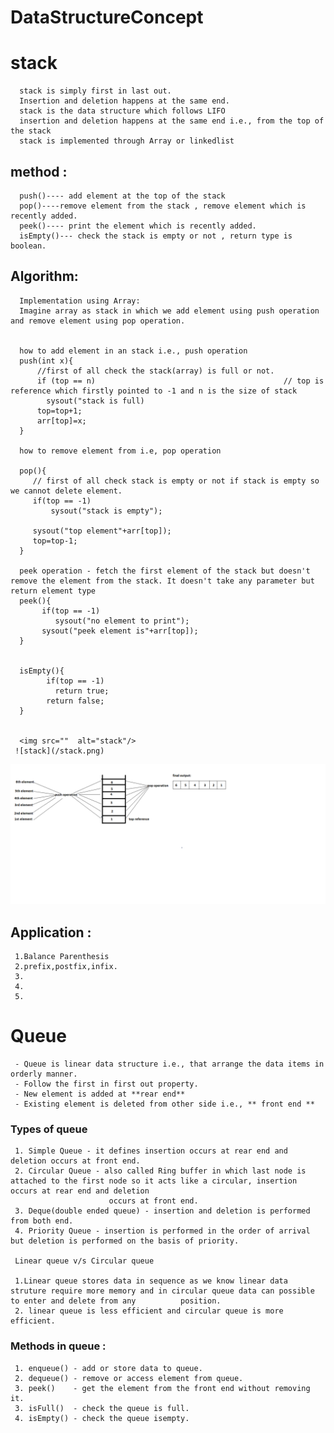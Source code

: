 # DataStructureConcept

# stack 

      stack is simply first in last out.
      Insertion and deletion happens at the same end.
      stack is the data structure which follows LIFO 
      insertion and deletion happens at the same end i.e., from the top of the stack
      stack is implemented through Array or linkedlist
      
  ## method :

      push()---- add element at the top of the stack
      pop()----remove element from the stack , remove element which is recently added.
      peek()---- print the element which is recently added.
      isEmpty()--- check the stack is empty or not , return type is boolean.
      
      
 ## Algorithm:
      
      Implementation using Array:
      Imagine array as stack in which we add element using push operation and remove element using pop operation.
      
      
      how to add element in an stack i.e., push operation
      push(int x){
          //first of all check the stack(array) is full or not.
          if (top == n)                                          // top is reference which firstly pointed to -1 and n is the size of stack 
            sysout("stack is full)
          top=top+1;
          arr[top]=x;
      }
      
      how to remove element from i.e, pop operation 
      
      pop(){
         // first of all check stack is empty or not if stack is empty so we cannot delete element.
         if(top == -1)
             sysout("stack is empty");
          
         sysout("top element"+arr[top]);
         top=top-1;
      }
      
      peek operation - fetch the first element of the stack but doesn't remove the element from the stack. It doesn't take any parameter but return element type  
      peek(){
           if(top == -1)
              sysout("no element to print");
           sysout("peek element is"+arr[top]);
      }
      
      
      isEmpty(){
            if(top == -1)
              return true;
            return false;
      }
      
      
      <img src=""  alt="stack"/>
     ![stack](/stack.png)
     
   ![stack](https://github.com/MangeshAru/DataStructureConcept/blob/main/stack.png)
     
  ## Application :
     1.Balance Parenthesis
     2.prefix,postfix,infix. 
     3.
     4.
     5.
     
      
# Queue
     - Queue is linear data structure i.e., that arrange the data items in orderly manner.
     - Follow the first in first out property.
     - New element is added at **rear end**
     - Existing element is deleted from other side i.e., ** front end **
     
  ### Types of queue 
     1. Simple Queue - it defines insertion occurs at rear end and deletion occurs at front end.
     2. Circular Queue - also called Ring buffer in which last node is attached to the first node so it acts like a circular, insertion occurs at rear end and deletion
                          occurs at front end.
     3. Deque(double ended queue) - insertion and deletion is performed from both end.
     4. Priority Queue - insertion is performed in the order of arrival but deletion is performed on the basis of priority.
     
     Linear queue v/s Circular queue
     
     1.Linear queue stores data in sequence as we know linear data struture require more memory and in circular queue data can possible to enter and delete from any          position.
     2. linear queue is less efficient and circular queue is more efficient.
     
  ### Methods in queue :
     
     1. enqueue() - add or store data to queue. 
     2. dequeue() - remove or access element from queue.
     3. peek()    - get the element from the front end without removing it.
     3. isFull()  - check the queue is full.
     4. isEmpty() - check the queue isempty.
     
     
     
     
